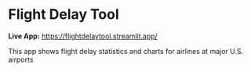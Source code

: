 # Flight Delay Tool

**Live App:** https://flightdelaytool.streamlit.app/

This app shows flight delay statistics and charts for airlines at major U.S. airports
